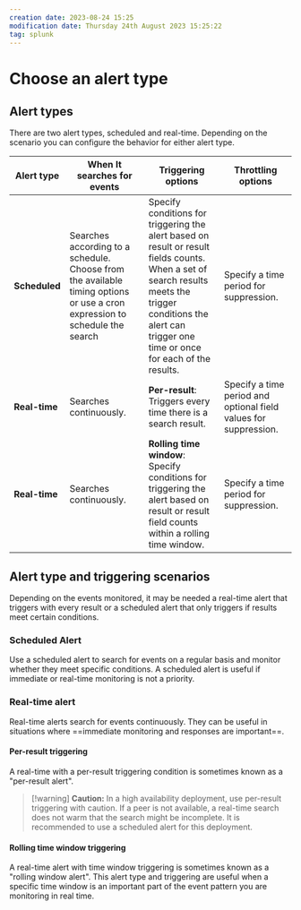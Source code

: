 ```yaml
---
creation date: 2023-08-24 15:25
modification date: Thursday 24th August 2023 15:25:22
tag: splunk
---
```

# Choose an alert type

## Alert types

There are two alert types, scheduled and real-time. Depending on the scenario you can configure the behavior for either alert type.

| Alert type    | When It searches for events                                                                                                    | Triggering options                                                                                                                                                                                                 | Throttling options                                               |
| ------------- | ------------------------------------------------------------------------------------------------------------------------------ | ------------------------------------------------------------------------------------------------------------------------------------------------------------------------------------------------------------------ | ---------------------------------------------------------------- |
| **Scheduled** | Searches according to a schedule.<br> Choose from the available timing options or use a cron expression to schedule the search | Specify conditions for triggering the alert based on result or result fields counts.<br> When a set of search results meets the trigger conditions the alert can trigger one time or once for each of the results. | Specify a time period for suppression.                           |
| **Real-time** | Searches continuously.                                                                                                         | **Per-result**: Triggers every time there is a search result.                                                                                                                                                      | Specify a time period and optional field values for suppression. |
| **Real-time** | Searches continuously.                                                                                                         | **Rolling time window**: Specify conditions for triggering the alert based on result or result field counts within a rolling time window.                                                                          | Specify a time period for suppression.                                                                 |

## Alert type and triggering scenarios

Depending on the events monitored, it may be needed a real-time alert that triggers with every result or a scheduled alert that only triggers if results meet certain conditions.
### Scheduled Alert

Use a scheduled alert to search for events on a regular basis and monitor whether they meet specific conditions. A scheduled alert is useful if immediate or real-time monitoring is not a priority.
### Real-time alert

Real-time alerts search for events continuously. They can be useful in situations where ==immediate monitoring and responses are important==.
#### Per-result triggering

A real-time with a per-result triggering condition is sometimes known as a "per-result alert".

> [!warning] **Caution:**
> In a high availability deployment, use per-result triggering with caution. If a peer is not available, a real-time search does not warm that the search might be incomplete. It is recommended to use a scheduled alert for this deployment.
#### Rolling time window triggering

A real-time alert with time window triggering is sometimes known as a "rolling window alert". This alert type and triggering are useful when a specific time window is an important part of the event pattern you are monitoring in real time.

